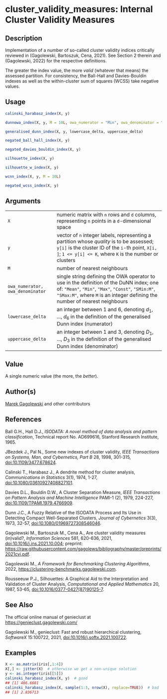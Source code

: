 # cluster_validity_measures: Internal Cluster Validity Measures

## Description

Implementation of a number of so-called cluster validity indices critically reviewed in (Gagolewski, Bartoszuk, Cena, 2021). See Section 2 therein and (Gagolewski, 2022) for the respective definitions.

The greater the index value, the more *valid* (whatever that means) the assessed partition. For consistency, the Ball-Hall and Davies-Bouldin indexes as well as the within-cluster sum of squares (WCSS) take negative values.

## Usage

``` r
calinski_harabasz_index(X, y)

dunnowa_index(X, y, M = 10L, owa_numerator = "Min", owa_denominator = "Max")

generalised_dunn_index(X, y, lowercase_delta, uppercase_delta)

negated_ball_hall_index(X, y)

negated_davies_bouldin_index(X, y)

silhouette_index(X, y)

silhouette_w_index(X, y)

wcnn_index(X, y, M = 10L)

negated_wcss_index(X, y)
```

## Arguments

|                                  |                                                                                                                                                                                                                              |
|----------------------------------|------------------------------------------------------------------------------------------------------------------------------------------------------------------------------------------------------------------------------|
| `X`                              | numeric matrix with `n` rows and `d` columns, representing `n` points in a `d`-dimensional space                                                                                                                             |
| `y`                              | vector of `n` integer labels, representing a partition whose *quality* is to be assessed; `y[i]` is the cluster ID of the `i`-th point, `X[i, ]`; `1 <= y[i] <= K`, where `K` is the number or clusters                      |
| `M`                              | number of nearest neighbours                                                                                                                                                                                                 |
| `owa_numerator, owa_denominator` | single string defining the OWA operator to use in the definition of the DuNN index; one of: `"Mean"`, `"Min"`, `"Max"`, `"Const"`, `"SMin:M"`, `"SMax:M"`, where `M` is an integer defining the number of nearest neighbours |
| `lowercase_delta`                | an integer between 1 and 6, denoting $d_1$, \..., $d_6$ in the definition of the generalised Dunn index (numerator)                                                                                                          |
| `uppercase_delta`                | an integer between 1 and 3, denoting $D_1$, \..., $D_3$ in the definition of the generalised Dunn index (denominator)                                                                                                        |

## Value

A single numeric value (the more, the *better*).

## Author(s)

[Marek Gagolewski](https://www.gagolewski.com/) and other contributors

## References

Ball G.H., Hall D.J., *ISODATA: A novel method of data analysis and pattern classification*, Technical report No. AD699616, Stanford Research Institute, 1965.

JBezdek J., Pal N., Some new indexes of cluster validity, *IEEE Transactions on Systems, Man, and Cybernetics, Part B* 28, 1998, 301-315, [doi:10.1109/3477.678624](https://doi.org/10.1109/3477.678624).

Calinski T., Harabasz J., A dendrite method for cluster analysis, *Communications in Statistics* 3(1), 1974, 1-27, [doi:10.1080/03610927408827101](https://doi.org/10.1080/03610927408827101).

Davies D.L., Bouldin D.W., A Cluster Separation Measure, *IEEE Transactions on Pattern Analysis and Machine Intelligence* PAMI-1 (2), 1979, 224-227, [doi:10.1109/TPAMI.1979.4766909](https://doi.org/10.1109/TPAMI.1979.4766909).

Dunn J.C., A Fuzzy Relative of the ISODATA Process and Its Use in Detecting Compact Well-Separated Clusters, *Journal of Cybernetics* 3(3), 1973, 32-57, [doi:10.1080/01969727308546046](https://doi.org/10.1080/01969727308546046).

Gagolewski M., Bartoszuk M., Cena A., Are cluster validity measures (in)valid?, *Information Sciences* 581, 620-636, 2021, [doi:10.1016/j.ins.2021.10.004](https://doi.org/10.1016/j.ins.2021.10.004); preprint: <https://raw.githubusercontent.com/gagolews/bibliography/master/preprints/2021cvi.pdf>.

Gagolewski M., *A Framework for Benchmarking Clustering Algorithms*, 2022, <https://clustering-benchmarks.gagolewski.com>.

Rousseeuw P.J., Silhouettes: A Graphical Aid to the Interpretation and Validation of Cluster Analysis, *Computational and Applied Mathematics* 20, 1987, 53-65, [doi:10.1016/0377-0427(87)90125-7](https://doi.org/10.1016/0377-0427%2887%2990125-7).

## See Also

The official online manual of <span class="pkg">genieclust</span> at <https://genieclust.gagolewski.com/>

Gagolewski M., <span class="pkg">genieclust</span>: Fast and robust hierarchical clustering, *SoftwareX* 15:100722, 2021, [doi:10.1016/j.softx.2021.100722](https://doi.org/10.1016/j.softx.2021.100722).

## Examples




```r
X <- as.matrix(iris[,1:4])
X[,] <- jitter(X)  # otherwise we get a non-unique solution
y <- as.integer(iris[[5]])
calinski_harabasz_index(X, y)  # good
## [1] 486.6681
calinski_harabasz_index(X, sample(1:3, nrow(X), replace=TRUE))  # bad
## [1] 2.836713
```
